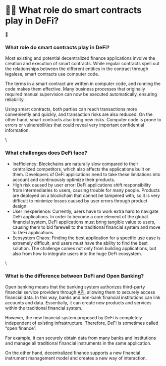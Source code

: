 # 👩🏫 What role do smart contracts play in DeFi?

&#x20;:clap:&#x20;

### What role do smart contracts play in DeFi? <a href="#header-6" id="header-6"></a>

Most existing and potential decentralized finance applications involve the creation and execution of smart contracts. While regular contracts spell out the relationships between the different entities in the contract through legalese, smart contracts use computer code.

The terms in a smart contract are written in computer code, and running the code makes them effective. Many business processes that originally required manual supervision can now be executed automatically, ensuring reliability.

Using smart contracts, both parties can reach transactions more conveniently and quickly, and transaction risks are also reduced. On the other hand, smart contracts also bring new risks. Computer code is prone to errors or vulnerabilities that could reveal very important confidential information.

\


### What challenges does DeFi face? <a href="#header-7" id="header-7"></a>

* Inefficiency: Blockchains are naturally slow compared to their centralized competitors, which also affects the applications built on them. Developers of DeFi applications need to take these limitations into account and continuously optimize their products.
* High risk caused by user error: DeFi applications shift responsibility from intermediaries to users, causing trouble for many people. Products are deployed on a blockchain that cannot be tampered with, so it is very difficult to minimize losses caused by user errors through product design.
* User inexperience: Currently, users have to work extra hard to navigate DeFi applications. In order to become a core element of the global financial system, DeFi applications must bring tangible value to users, causing them to bid farewell to the traditional financial system and move to DeFi applications.
* Ecosystem Chaos: Finding the best application for a specific use case is extremely difficult, and users must have the ability to find the best solution. The challenge comes not only from building applications, but also from how to integrate users into the huge DeFi ecosystem.

\


### What is the difference between DeFi and Open Banking? <a href="#header-8" id="header-8"></a>

Open banking means that the banking system authorizes third-party financial service providers through [API](https://academy.binance.com/glossary/application-programming-interface), allowing them to securely access financial data. In this way, banks and non-bank financial institutions can link accounts and data. Essentially, it can create new products and services within the traditional financial system.

However, the new financial system proposed by DeFi is completely independent of existing infrastructure. Therefore, DeFi is sometimes called “open finance”.

For example, it can securely obtain data from many banks and institutions and manage all traditional financial instruments in the same application.

On the other hand, decentralized finance supports a new financial instrument management model and creates a new way of interaction.